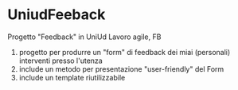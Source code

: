 # UniudFeeback

Progetto "Feedback" in UniUd
Lavoro agile, FB

1) progetto per produrre un "form" di feedback dei miai (personali) interventi presso l'utenza
2) include un metodo per presentazione "user-friendly" del Form
3) include un template riutilizzabile
